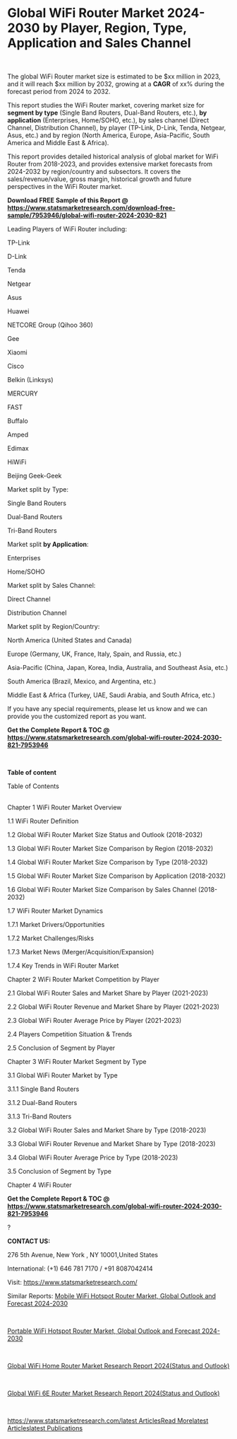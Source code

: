 <h1>Global WiFi Router Market 2024-2030 by Player, Region, Type, Application and Sales Channel</h1><br/><p>The global WiFi Router market size is estimated to be $xx million in 2023, and it will reach $xx million by 2032, growing at a <strong>CAGR</strong> of xx% during the forecast period from 2024 to 2032.</p>
 
 
 
 <p>This report studies the WiFi Router market, covering market size for <strong>segment by type</strong> (Single Band Routers, Dual-Band Routers, etc.), <strong>by application</strong> (Enterprises, Home/SOHO, etc.), by sales channel (Direct Channel, Distribution Channel), by player (TP-Link, D-Link, Tenda, Netgear, Asus, etc.) and by region (North America, Europe, Asia-Pacific, South America and Middle East & Africa).</p>
 
 
 
 <p>This report provides detailed historical analysis of global market for WiFi Router from 2018-2023, and provides extensive market forecasts from 2024-2032 by region/country and subsectors. It covers the sales/revenue/value, gross margin, historical growth and future perspectives in the WiFi Router market.</p>
 
 
 
 <p><strong>Download FREE Sample of this Report @ <a href="https://www.statsmarketresearch.com/download-free-sample/7953946/global-wifi-router-2024-2030-821">https://www.statsmarketresearch.com/download-free-sample/7953946/global-wifi-router-2024-2030-821</a></strong></p>
 
 
 
 <p>Leading Players of WiFi Router including:</p>
 
 
 
 <p>TP-Link</p>
 
 
 
 <p>D-Link</p>
 
 
 
 <p>Tenda</p>
 
 
 
 <p>Netgear</p>
 
 
 
 <p>Asus</p>
 
 
 
 <p>Huawei</p>
 
 
 
 <p>NETCORE Group (Qihoo 360)</p>
 
 
 
 <p>Gee</p>
 
 
 
 <p>Xiaomi</p>
 
 
 
 <p>Cisco</p>
 
 
 
 <p>Belkin (Linksys)</p>
 
 
 
 <p>MERCURY</p>
 
 
 
 <p>FAST</p>
 
 
 
 <p>Buffalo</p>
 
 
 
 <p>Amped</p>
 
 
 
 <p>Edimax</p>
 
 
 
 <p>HiWiFi</p>
 
 
 
 <p>Beijing Geek-Geek</p>
 
 
 
 <p>Market split by Type:</p>
 
 
 
 <p>Single Band Routers</p>
 
 
 
 <p>Dual-Band Routers</p>
 
 
 
 <p>Tri-Band Routers</p>
 
 
 
 <p>Market split <strong>by Application</strong>:</p>
 
 
 
 <p>Enterprises</p>
 
 
 
 <p>Home/SOHO</p>
 
 
 
 <p>Market split by Sales Channel:</p>
 
 
 
 <p>Direct Channel</p>
 
 
 
 <p>Distribution Channel</p>
 
 
 
 <p>Market split by Region/Country:</p>
 
 
 
 <p>North America (United States and Canada)</p>
 
 
 
 <p>Europe (Germany, UK, France, Italy, Spain, and Russia, etc.)</p>
 
 
 
 <p>Asia-Pacific (China, Japan, Korea, India, Australia, and Southeast Asia, etc.)</p>
 
 
 
 <p>South America (Brazil, Mexico, and Argentina, etc.)</p>
 
 
 
 <p>Middle East & Africa (Turkey, UAE, Saudi Arabia, and South Africa, etc.)</p>
 
 
 
 <p>If you have any special requirements, please let us know and we can provide you the customized report as you want.</p>
 
 
 
 <div><b>Get the Complete Report & TOC @ <a href="https://www.statsmarketresearch.com/global-wifi-router-2024-2030-821-7953946">https://www.statsmarketresearch.com/global-wifi-router-2024-2030-821-7953946</a></b></div>
 
 
 
 <p><br />
 
 <b>Table of content</b></p>
 
 
 
 <p>Table of Contents<br />
 
 <br />
 
 Chapter 1 WiFi Router Market Overview<br />
 
 1.1 WiFi Router Definition<br />
 
 1.2 Global WiFi Router Market Size Status and Outlook (2018-2032)<br />
 
 1.3 Global WiFi Router Market Size Comparison by Region (2018-2032)<br />
 
 1.4 Global WiFi Router Market Size Comparison by Type (2018-2032)<br />
 
 1.5 Global WiFi Router Market Size Comparison by Application (2018-2032)<br />
 
 1.6 Global WiFi Router Market Size Comparison by Sales Channel (2018-2032)<br />
 
 1.7 WiFi Router Market Dynamics<br />
 
 1.7.1 Market Drivers/Opportunities<br />
 
 1.7.2 Market Challenges/Risks<br />
 
 1.7.3 Market News (Merger/Acquisition/Expansion)<br />
 
 1.7.4 Key Trends in WiFi Router Market<br />
 
 Chapter 2 WiFi Router Market Competition by Player<br />
 
 2.1 Global WiFi Router Sales and Market Share by Player (2021-2023)<br />
 
 2.2 Global WiFi Router Revenue and Market Share by Player (2021-2023)<br />
 
 2.3 Global WiFi Router Average Price by Player (2021-2023)<br />
 
 2.4 Players Competition Situation & Trends<br />
 
 2.5 Conclusion of Segment by Player<br />
 
 Chapter 3 WiFi Router Market Segment by Type<br />
 
 3.1 Global WiFi Router Market by Type<br />
 
 3.1.1 Single Band Routers<br />
 
 3.1.2 Dual-Band Routers<br />
 
 3.1.3 Tri-Band Routers<br />
 
 3.2 Global WiFi Router Sales and Market Share by Type (2018-2023)<br />
 
 3.3 Global WiFi Router Revenue and Market Share by Type (2018-2023)<br />
 
 3.4 Global WiFi Router Average Price by Type (2018-2023)<br />
 
 3.5 Conclusion of Segment by Type<br />
 
 Chapter 4 WiFi Router</p>
 
 
 
 <div><b>Get the Complete Report & TOC @ <a href="https://www.statsmarketresearch.com/global-wifi-router-2024-2030-821-7953946">https://www.statsmarketresearch.com/global-wifi-router-2024-2030-821-7953946</a></b></div>
 
 
 
 <p>? </p>
 
 
 
 <p><b>CONTACT US:</b><br />
 
 276 5th Avenue, New York , NY 10001,United States<br />
 
 International: (+1) 646 781 7170 / +91 8087042414<br />
 
 Visit: <a href="https://www.statsmarketresearch.com/">https://www.statsmarketresearch.com/</a><br />
 
 Similar Reports: <a href="https://www.statsmarketresearch.com/global-wifi-router-2024-2030-821-7953946">Mobile WiFi Hotspot Router Market, Global Outlook and Forecast 2024-2030</a><br />
 
 <br />
 
 <a href="https://www.statsmarketresearch.com/global-wifi-router-2024-2030-821-7953946">Portable WiFi Hotspot Router Market, Global Outlook and Forecast 2024-2030</a><br />
 
 <br />
 
 <a href="https://www.statsmarketresearch.com/global-wifi-router-2024-2030-821-7953946">Global WiFi Home Router Market Research Report 2024(Status and Outlook)</a><br />
 
 <br />
 
 <a href="https://www.statsmarketresearch.com/global-wifi-router-2024-2030-821-7953946">Global WiFi 6E Router Market Research Report 2024(Status and Outlook)</a><br />
 
 <br />
 
 <a href="https://gyeongbokgung.com">https://www.statsmarketresearch.com/</a><a href="https://hallyeomaritime.com">latest Articles</a><a href="https://jingwansa.com">Read More</a><a href="https://nguoiviet.jp/">latest Articles</a><a href="https://www.intelmarketresearch.com/">latest Publications</a></p>